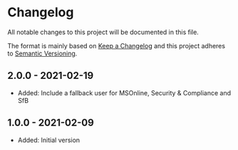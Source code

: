 ﻿# Changelog

All notable changes to this project will be documented in this file.

The format is mainly based on [Keep a Changelog](http://keepachangelog.com/)
and this project adheres to [Semantic Versioning](http://semver.org/).

## 2.0.0 - 2021-02-19

* Added: Include a fallback user for MSOnline, Security & Compliance and SfB

## 1.0.0 - 2021-02-09

* Added: Initial version
